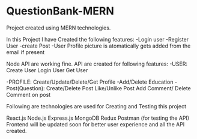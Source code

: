 # QuestionBank-MERN
Project created using MERN technologies.

In this Project I have Created the following features:
-Login user 
-Register User 
-create Post 
-User Profile picture is atomatically gets added from the email if present

Node API are working fine. API are created for following features: 
-USER: Create User Login User Get User

-PROFILE: Create/Update/Delete/Get Profile
-Add/Delete Education
-Post(Question): Create/Delete Post Like/Unlike Post Add Comment/ Delete Comment on post

Following are technologies are used for Creating and Testing this project

React.js
Node.js
Express.js
MongoDB
Redux
Postman (for testing the API)
Frontend will be updated soon for better user experience and all the API created.
